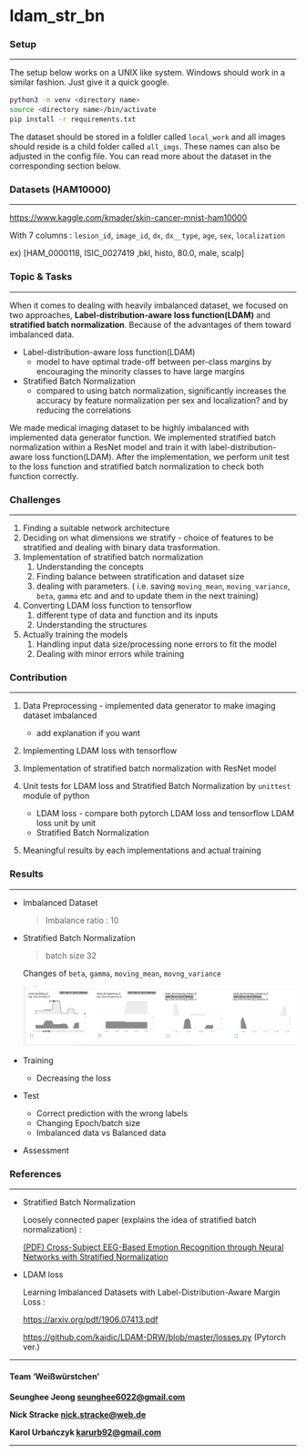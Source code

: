 # ldam_str_bn

### Setup

---

The setup below works on a UNIX like system. Windows should work in a similar fashion. Just give it a quick google.
```bash
python3 -m venv <directory name>
source <directory name>/bin/activate
pip install -r requirements.txt
```
The dataset should be stored in a foldler called `local_work` and all images should reside is a child folder called `all_imgs`. These names can also be adjusted in the config file. You can read more about the dataset in the corresponding section below.



### Datasets (HAM10000)

---

https://www.kaggle.com/kmader/skin-cancer-mnist-ham10000

With 7 columns :  `lesion_id`, `image_id`, `dx`, `dx__type`, `age`, `sex`, `localization `

ex) [HAM_0000118, ISIC_0027419 ,bkl, histo, 80.0, male, scalp]



### Topic & Tasks

---

When it comes to dealing with heavily imbalanced dataset, we focused on two approaches, __Label-distribution-aware loss function(LDAM)__ and __stratified batch normalization__. Because of the advantages of them toward imbalanced data. 

 * Label-distribution-aware loss function(LDAM)
    * model to have optimal trade-off between per-class margins by encouraging the minority classes to have large margins
 * Stratified Batch Normalization
    * compared to using batch normalization, significantly increases the accuracy by feature normalization per sex and localization? and by reducing the correlations

We made medical imaging dataset to be highly imbalanced with implemented data generator function. We implemented stratified batch normalization within a ResNet model and train it with label-distribution-aware loss function(LDAM). After the implementation, we perform unit test to the loss function and stratified batch normalization to check both function correctly.



### Challenges

---

1. Finding a suitable network architecture
2. Deciding on what dimensions we stratify - choice of features to be stratified and dealing with binary data trasformation.
3. Implementation of stratified batch normalization
   1. Understanding the concepts 
   2. Finding balance between stratification and dataset size
   3. dealing with parameters. ( i.e. saving `moving_mean`, `moving_variance`,  `beta`, `gamma` etc and and to update them in the next training) 
4. Converting LDAM loss function to tensorflow
   1. different type of data and function and its inputs
   2. Understanding the structures 
5. Actually training the models 
   1. Handling input data size/processing none errors to fit the model
   2. Dealing with minor errors while training



### Contribution

---

1. Data Preprocessing - implemented data generator to make imaging dataset imbalanced
   * add explanation if you want

2. Implementing LDAM loss with tensorflow

3. Implementation of stratified batch normalization with ResNet model

4. Unit tests for LDAM loss and Stratified Batch Normalization by `unittest` module of python
   * LDAM loss - compare both pytorch LDAM loss and tensorflow LDAM loss unit by unit
   * Stratified Batch Normalization

5. Meaningful results by each implementations and actual training 



### Results

---

* Imbalanced Dataset

  > Imbalance ratio : 10

* Stratified Batch Normalization

  > batch size 32

  Changes of `beta`, `gamma`, `moving_mean`, `movng_variance`

  <img src=".\readme_images\training_batch32.jpg">

* Training

  * Decreasing the loss

* Test

  * Correct prediction with the wrong labels
  * Changing Epoch/batch size
  * Imbalanced data vs Balanced data

* Assessment 

  

### References

---

* Stratified Batch Normalization

  Loosely connected paper (explains the idea of stratified batch normalization) :

  [(PDF) Cross-Subject EEG-Based Emotion Recognition through Neural Networks with Stratified Normalization](https://www.researchgate.net/publication/344377115_Cross-Subject_EEG-Based_Emotion_Recognition_through_Neural_Networks_with_Stratified_Normalization)

* LDAM loss

  Learning Imbalanced Datasets with Label-Distribution-Aware Margin Loss :

  https://arxiv.org/pdf/1906.07413.pdf

  https://github.com/kaidic/LDAM-DRW/blob/master/losses.py (Pytorch ver.) 



---

#### Team ‘Weißwürstchen’

__Seunghee Jeong [seunghee6022@gmail.com](mailto:seunghee6022@gmail.com)__

__Nick Stracke [nick.stracke@web.de](mailto:nick.stracke@web.de)__

__Karol Urbańczyk [karurb92@gmail.com](mailto:karurb92@gmail.com)__



---

